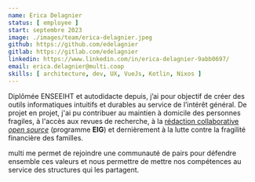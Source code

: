 ```yaml
---
name: Erica Delagnier
status: [ employee ]
start: septembre 2023
image: ./images/team/erica-delagnier.jpeg
github: https://github.com/edelagnier
gitlab: https://gitlab.com/edelagnier
linkedin: https://www.linkedin.com/in/erica-delagnier-9abb0697/
email: erica.delagnier@multi.coop
skills: [ architecture, dev, UX, VueJs, Kotlin, Nixos ]
---
```


Diplômée ENSEEIHT et autodidacte depuis, j’ai pour objectif de créer des outils informatiques intuitifs et durables au service de l’intérêt général. De projet en projet, j'ai pu contribuer au maintien à domicile des personnes fragiles, à l'accès aux revues de recherche, à la [rédaction collaborative _open source_](https://eig.etalab.gouv.fr/defis/plume/) (programme **EIG**) et dernièrement à la lutte contre la fragilité financière des familles.

multi me permet de rejoindre une communauté de pairs pour défendre ensemble ces valeurs et nous permettre de mettre nos compétences au service des structures qui les partagent.
